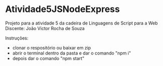 # Atividade5JSNodeExpress

Projeto para a atividade 5 da cadeira de Linguagens de Script para a Web
Discente: João Victor Rocha de Souza

Instruções:
+ clonar o respositório ou baixar em zip
+ abrir o terminal dentro da pasta e dar o comando "npm i"
+ depois dar o comando "npm start"
